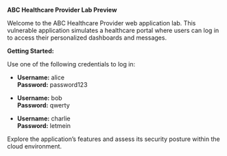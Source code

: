 **ABC Healthcare Provider Lab Preview**

Welcome to the ABC Healthcare Provider web application lab. This vulnerable application simulates a healthcare portal where users can log in to access their personalized dashboards and messages.

**Getting Started:**

Use one of the following credentials to log in:

- **Username:** alice  
  **Password:** password123

- **Username:** bob  
  **Password:** qwerty

- **Username:** charlie  
  **Password:** letmein

Explore the application’s features and assess its security posture within the cloud environment.